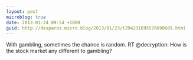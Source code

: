 ```yaml
---
layout: post
microblog: true
date: 2013-01-24 09:54 +1000
guid: http://desparoz.micro.blog/2013/01/23/t294231695576690689.html
---
```

With gambling, sometimes the chance is random. RT @decryption: How is the stock market any different to gambling?
